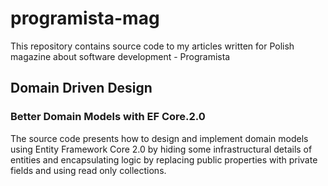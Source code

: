 # programista-mag
This repository contains source code to my articles written for Polish magazine about software development - Programista
## Domain Driven Design
### Better Domain Models with EF Core.2.0
The source code presents how to design and implement domain models using Entity Framework Core 2.0 by hiding some infrastructural details 
of entities and encapsulating logic by replacing public properties with private fields and using read only collections.
